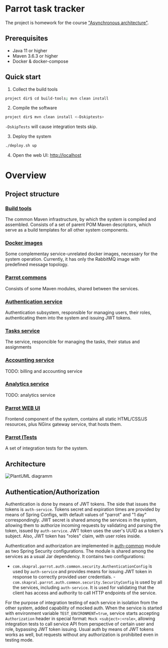 
# Parrot task tracker

The project is homework for the course ["Asynchronous architecture"](https://education.borshev.com/architecture).

## Prerequisites

- Java 11 or higher
- Maven 3.6.3 or higher
- Docker & docker-compose

## Quick start

1. Collect the build tools

```bash
project dir$ cd build-tools; mvn clean install 
```

2. Compile the software

```bash
project dir$ mvn clean install <-Dskiptests>
```

`-DskipTests` will cause integration tests skip.


3. Deploy the system

```bash
./deploy.sh up
```

4. Open the web UI: [http://localhost](http://localhost)


# Overview

## Project structure

### [Build tools](build-tools)

The common Maven infrastructure, by which the system is compiled and assembled. Consists of a set of parent POM Maven descriptors, which serve as a build templates for all other system components.

### [Docker images](docker-images)

Some complementay service-unrelated docker images, necessary for the system operation. Currently, it has only the RabbitMQ image with predefined message topology.

### [Parrot commons](parrot-commons)

Consists of some Maven modules, shared between the services.

### [Authentication service](parrot-auth)

Authentication subsystem, responsible for managing users, their roles, authenticating them into the system and issuing JWT tokens.

### [Tasks service](parrot-tasks)

The service, responcible for managing the tasks, their status and assignments

### [Accounting service](parrot-accounting)

TODO: billing and accounting service

### [Analytics service](parrot-analytics)

TODO: analytics service

### [Parrot WEB UI](parrot-webui)

Frontend component of the system, contains all static HTML/CSS/JS resources, plus NGinx gateway service, that hosts them.

### [Parrot ITests](parrot-itests)

A set of integration tests for the system.

## Architecture

![PlantUML diagramm](https://www.planttext.com/api/plantuml/img/LL1B2eCm5Dpd5C5zF868oKO4BMt9ejlN6AoeIKcU5M_V14N8QWRcypwLHt2uBZCXeD0wUWVdB1AYxFArHXkasG2eDzWpMXItkhczofA2ftNYWHK_p6lt6vNEeimJ6S5FFj5b6bVAhWOJXqWT1kOTHvMsj8bdqTx3eDdRsKcxkE-J2z78xd6it8NAupxAUhiPLiOhQie2uIVA4yM9OGAdHPwNCIql9YxMNenKslJXbNy0)

## Authentication/Authorization

Authentication is done by means of JWT tokens. The side that issues the tokens is `auth-service`. Tokens secret and expiration times are provided
by means of Spring Configs, with default values of "parrot" and "1 day" correspondingly.
JWT secret is shared among the services in the system, allowing them to authorize incoming requests by validating and parsing the token, issued by `auth-service`.
JWT token uses the user's UUID as a token's subject. Also, JWT token has "roles" claim, with user roles inside.

Authentication and authorization are implemented in [auth-common](parrot-commons/auth-common) module as two Spring Security configurations.
The module is shared among the services as a usual Jar dependency. It contains two configurations:

- `com.skapral.parrot.auth.common.security.AuthenticationConfig` is used by `auth-service` and provides means for issuing JWT token in response to correctly provided
user credentials.
-`com.skapral.parrot.auth.common.security.SecurityConfig` is used by all the services, including `auth-service`. It is used for validating that the client has access and authority to call
HTTP endpoints of the service.
 
For the purpose of integration testing of each service in isolation from the other system, added capability of mocked auth. When the service is 
started with environment variable `TEST_ENVIRONMENT=true`, service starts accepting `Authorization` header in special format: `Mock <subject>:<role>`, allowing integration
tests to call service API from perspective of certain user and role, bypassing JWT token issuing. Usual auth by means of JWT tokens works as well, but requests
without any authorization is prohibited even in testing mode.
